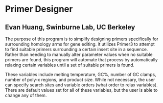 # Primer Designer
## Evan Huang, Swinburne Lab, UC Berkeley

The purpose of this program is to simplify designing primers specifically for surrounding homology arms for gene editing. It utilizes Primer3 to attempt to find suitable primers surrounding a certain insert site in a sequence. Rather than needing to manually alter parameter values when no suitable primers are found, this program will automate that process by automatically relaxing certain variables until a set of suitable primers is found. 

These variables include melting temperature, GC%, number of GC clamps, number of poly-x regions, and product size. While not necessary, the user can specify search sites and variable orders (what order to relax variables). There are default values set for all of these variables, but the user is able to change any of them. 